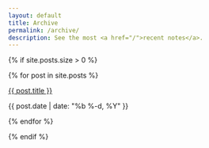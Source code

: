 ```yaml
---
layout: default
title: Archive
permalink: /archive/
description: See the most <a href="/">recent notes</a>.
---
```


{% if site.posts.size > 0 %}
<div class="note">
{% for post in site.posts %}
    
<div class="note-{{post.type}}">
  <p class="note-title"><a href="{{ post.url }}">{{ post.title }}</a></p>
<div class="note-meta">
{{ post.date | date: "%b %-d, %Y" }}
</div>
</div>
    
{% endfor %}
</div>
{% endif %}
